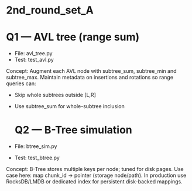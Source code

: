 # 2nd_round_set_A
# Q1 — AVL tree (range sum)

- File: avl_tree.py
- Test: test_avl.py

Concept:
Augment each AVL node with subtree_sum, subtree_min and subtree_max.
Maintain metadata on insertions and rotations so range queries can:
- Skip whole subtrees outside [L,R]
- Use subtree_sum for whole-subtree inclusion
  # Q2 — B-Tree simulation

- File: btree_sim.py
- Test: test_btree.py

Concept:
B-Tree stores multiple keys per node; tuned for disk pages.
Use case here: map chunk_id -> pointer (storage node/path).
In production use RocksDB/LMDB or dedicated index for persistent disk-backed mappings.






